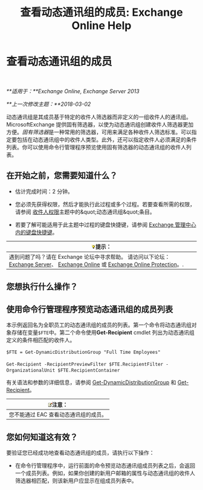 ﻿---
title: '查看动态通讯组的成员: Exchange Online Help'
TOCTitle: 查看动态通讯组的成员
ms:assetid: 40b100c6-864e-4c82-9f98-08dd5c83e378
ms:mtpsurl: https://technet.microsoft.com/zh-cn/library/Bb232019(v=EXCHG.150)
ms:contentKeyID: 50489653
ms.date: 05/23/2018
mtps_version: v=EXCHG.150
ms.translationtype: MT
---

# 查看动态通讯组的成员

 

_**适用于：**Exchange Online, Exchange Server 2013_

_**上一次修改主题：**2018-03-02_

动态通讯组是其成员基于特定的收件人筛选器而非定义的一组收件人的通讯组。MicrosoftExchange 提供固有筛选器，以使为动态通讯组创建收件人筛选器更加方便。*固有筛选器*是一种常用的筛选器，可用来满足各种收件人筛选标准。可以指定要包括在动态通讯组中的收件人类型。此外，还可以指定收件人必须满足的条件列表。你可以使用命令行管理程序预览使用固有筛选器的动态通讯组的收件人列表。

## 在开始之前，您需要知道什么？

  - 估计完成时间：2 分钟。

  - 您必须先获得权限，然后才能执行此过程或多个过程。若要查看所需的权限，请参阅 [收件人权限](recipients-permissions-exchange-2013-help.md)主题中的\&quot;动态通讯组\&quot;条目。

  - 若要了解可能适用于此主题中过程的键盘快捷键，请参阅 [Exchange 管理中心内的键盘快捷键](keyboard-shortcuts-in-the-exchange-admin-center-exchange-online-protection-help.md)。

<table>
<thead>
<tr class="header">
<th><img src="images/Bb124558.tip(EXCHG.150).gif" title="提示" alt="提示" />提示：</th>
</tr>
</thead>
<tbody>
<tr class="odd">
<td>遇到问题了吗？请在 Exchange 论坛中寻求帮助。 请访问以下论坛：<a href="https://go.microsoft.com/fwlink/p/?linkid=60612">Exchange Server</a>、 <a href="https://go.microsoft.com/fwlink/p/?linkid=267542">Exchange Online</a> 或 <a href="https://go.microsoft.com/fwlink/p/?linkid=285351">Exchange Online Protection</a>。.</td>
</tr>
</tbody>
</table>


## 您想执行什么操作？

## 使用命令行管理程序预览动态通讯组的成员列表

本示例返回名为全职员工的动态通讯组的成员的列表。第一个命令将动态通讯组对象存储在变量`$FTE`中。第二个命令使用**Get-Recipient** cmdlet 列出为动态通讯组定义的条件相匹配的收件人。

    $FTE = Get-DynamicDistributionGroup "Full Time Employees"

    Get-Recipient -RecipientPreviewFilter $FTE.RecipientFilter -OrganizationalUnit $FTE.RecipientContainer

有关语法和参数的详细信息，请参阅 [Get-DynamicDistributionGroup](https://technet.microsoft.com/zh-cn/library/bb124762\(v=exchg.150\)) 和 [Get-Recipient](https://technet.microsoft.com/zh-cn/library/aa996921\(v=exchg.150\))。

<table>
<thead>
<tr class="header">
<th><img src="images/Bb124558.note(EXCHG.150).gif" title="注意" alt="注意" />注意：</th>
</tr>
</thead>
<tbody>
<tr class="odd">
<td>您不能通过 EAC 查看动态通讯组的成员。</td>
</tr>
</tbody>
</table>


## 您如何知道这有效？

要验证您已经成功地查看动态通讯组的成员，请执行以下操作：

  - 在命令行管理程序中，运行前面的命令预览动态通讯组成员列表之后，会返回一个成员列表。例如，如果你创建的新用户邮箱的属性与动态通讯组的收件人筛选器相匹配，则该新用户应显示在组成员列表中。

